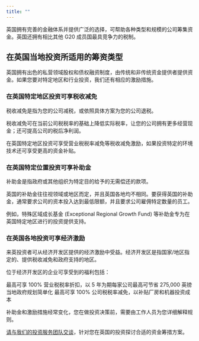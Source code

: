 ```yaml
---
title: ""
---
```


英国拥有完善的金融体系并提供广泛的选择，可帮助各种类型和规模的公司筹集资金。英国还拥有相比其他 G20 成员国最具竞争力的税制。

## 在英国当地投资所适用的筹资类型
英国拥有出色的私营领域股权和债权融资制度，由传统和非传统资金提供者提供资金。如果您要对特定地区和行业投资，我们还有相应的激励措施。

### 在英国特定地区投资可享税收减免
税收减免是指为您的公司减税，或依照具体方案为您的公司退税。

税收减免可在当前公司税税率的基础上降低实际税率，让您的公司拥有更多经营现金；还可提高公司的税后净利润。

在英国特定地区投资可享受营业税税率减免等税收减免激励，如果投资特定的环境技术还可享受更高的资金补贴。

### 在英国特定位置投资可享补助金
补助金是指政府或其他组织为特定目的给予的无需偿还的款项。

英国的补助金往往视领域或地区而定，并且英国各地均不相同。要获得英国的补助金，通常要求公司的资本投入达到最低限额，并且要求公司雇佣特定数量的员工。

例如，特殊区域成长基金 (Exceptional Regional Growth Fund) 等补助金专为在英国特定地区进行的投资提供支持。

### 在英国各地投资可享经济激励
来英投资者可从经济开发区提供的经济激励中受益。经济开发区是指国家/地区指定的、提供税收减免和政府支持的地区。

位于经济开发区的企业可享受到的福利包括：

最高可享 100% 营业税税率折扣，以 5 年为期每家公司最高可节省 275,000 英镑
当地政府规划简单化
最高可享 100% 公司税税率减免，以补贴厂房和机器投资成本

补助金和激励措施经常变化，您在做投资决策前，需要由工作人员为您详细解释规则。

[请与我们的投资服务团队交谈](https://invest.great.gov.uk/int/contact)，针对您在英国的投资探讨合适的资金筹措方案。
